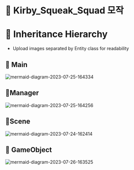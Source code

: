# 📌 Kirby_Squeak_Squad 모작

# 📍 Inheritance Hierarchy

- Upload images separated by Entity class for readability

## 🌱 Main

![mermaid-diagram-2023-07-25-164334](https://github.com/devJSY/Kirby_Squeak_Squad/assets/90514882/0aa85aef-723a-44bf-9a74-9b0464a5b923)

## 🌱Manager

![mermaid-diagram-2023-07-25-164256](https://github.com/devJSY/Kirby_Squeak_Squad/assets/90514882/06916b1f-8f82-42d4-99d2-6a02c223a51a)

## 🌱Scene

![mermaid-diagram-2023-07-24-162414](https://github.com/devJSY/Kirby_Squeak_Squad/assets/90514882/53913e54-2a56-4cdb-909a-023b9e8c610c)

## 🌱 GameObject

![mermaid-diagram-2023-07-26-163525](https://github.com/devJSY/Kirby_Squeak_Squad/assets/90514882/196fe8e7-ef32-4c43-9174-6ba9a6e9e512)
